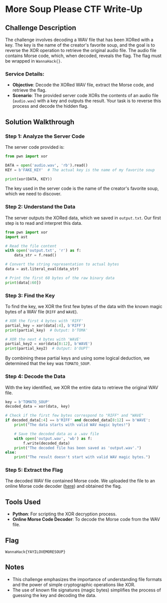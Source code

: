 # More Soup Please CTF Write-Up

## Challenge Description
The challenge involves decoding a WAV file that has been XORed with a key. The key is the name of the creator's favorite soup, and the goal is to reverse the XOR operation to retrieve the original audio file. The audio file contains Morse code, which, when decoded, reveals the flag. The flag must be wrapped in `WannaHack{}`.

### Service Details:
- **Objective**: Decode the XORed WAV file, extract the Morse code, and retrieve the flag.
- **Scenario**: The provided server code XORs the contents of an audio file (`audio.wav`) with a key and outputs the result. Your task is to reverse this process and decode the hidden flag.

## Solution Walkthrough

### Step 1: Analyze the Server Code
The server code provided is:

```python
from pwn import xor

DATA = open('audio.wav', 'rb').read()
KEY = b'FAKE_KEY'  # The actual key is the name of my favorite soup

print(xor(DATA, KEY))
```

The key used in the server code is the name of the creator's favorite soup, which we need to discover.

### Step 2: Understand the Data
The server outputs the XORed data, which we saved in `output.txt`. Our first step is to read and interpret this data.

```python
from pwn import xor
import ast

# Read the file content
with open('output.txt', 'r') as f:
    data_str = f.read()

# Convert the string representation to actual bytes
data = ast.literal_eval(data_str)

# Print the first 60 bytes of the raw binary data
print(data[:60])
```

### Step 3: Find the Key
To find the key, we XOR the first few bytes of the data with the known magic bytes of a WAV file (`RIFF` and `WAVE`).

```python
# XOR the first 4 bytes with 'RIFF'
partial_key = xor(data[:4], b'RIFF')
print(partial_key)  # Output: b'TOMA'

# XOR the next 4 bytes with 'WAVE'
partial_key2 = xor(data[8:12], b'WAVE')
print(partial_key2)  # Output: b'OUPT'
```

By combining these partial keys and using some logical deduction, we determined that the key was `TOMATO_SOUP`.

### Step 4: Decode the Data
With the key identified, we XOR the entire data to retrieve the original WAV file.

```python
key = b'TOMATO_SOUP'
decoded_data = xor(data, key)

# Check if the first few bytes correspond to "RIFF" and "WAVE"
if decoded_data[:4] == b'RIFF' and decoded_data[8:12] == b'WAVE':
    print("The data starts with valid WAV magic bytes!")

    # Save the decoded data as a .wav file
    with open('output.wav', 'wb') as f:
        f.write(decoded_data)
    print("The decoded file has been saved as 'output.wav'.")
else:
    print("The result doesn't start with valid WAV magic bytes.")
```

### Step 5: Extract the Flag
The decoded WAV file contained Morse code. We uploaded the file to an online Morse code decoder ([here](https://morsecode.world/international/decoder/audio-decoder-adaptive.html)) and obtained the flag.

## Tools Used
- **Python**: For scripting the XOR decryption process.
- **Online Morse Code Decoder**: To decode the Morse code from the WAV file.

## Flag
`WannaHack{YAYILOVEMORESOUP}`

## Notes
- This challenge emphasizes the importance of understanding file formats and the power of simple cryptographic operations like XOR.
- The use of known file signatures (magic bytes) simplifies the process of guessing the key and decoding the data.